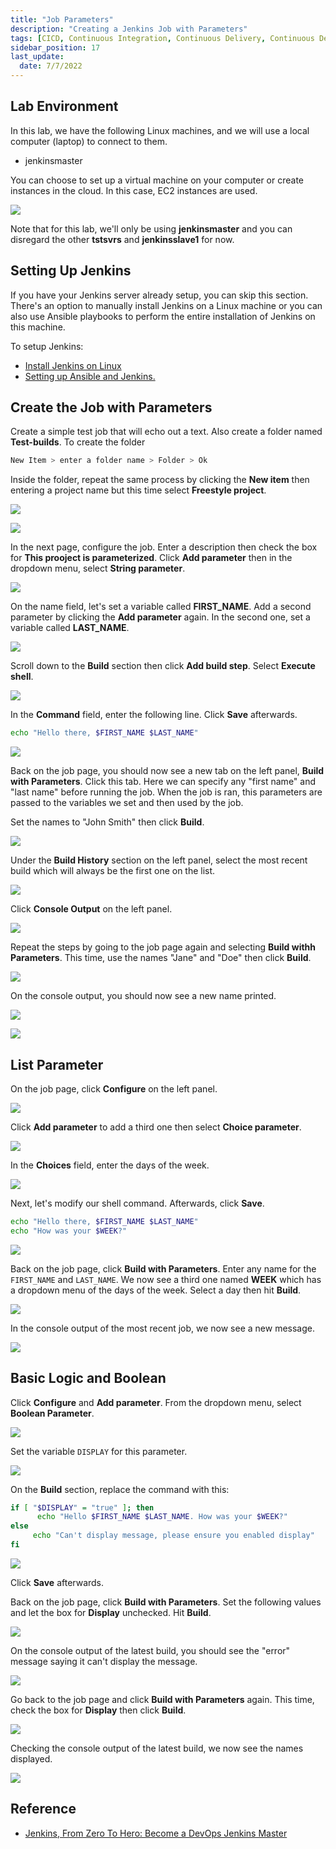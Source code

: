 ```yaml
---
title: "Job Parameters"
description: "Creating a Jenkins Job with Parameters"
tags: [CICD, Continuous Integration, Continuous Delivery, Continuous Deployment, Jenkins, Maven, Git, Github]
sidebar_position: 17
last_update:
  date: 7/7/2022
---
```





## Lab Environment

In this lab, we have the following Linux machines, and we will use a local computer (laptop) to connect to them.

- jenkinsmaster

You can choose to set up a virtual machine on your computer or create instances in the cloud. In this case, EC2 instances are used.

<div class='img-center'>

![](/img/docs/ansible-lab-diagram-4.png)

</div>

Note that for this lab, we'll only be using **jenkinsmaster** and you can disregard the other **tstsvrs** and **jenkinsslave1** for now.

## Setting Up Jenkins

If you have your Jenkins server already setup, you can skip this section. There's an option to manually install Jenkins on a Linux machine or you can also use Ansible playbooks to perform the entire installation of Jenkins on this machine.

To setup Jenkins:

- [Install Jenkins on Linux](/docs/017-Version-Control-and-CICD/002-CICD/004-Jenkins-Labs/004-Installing-Jenkins.md)
- [Setting up Ansible and Jenkins.](/docs/017-Version-Control-and-CICD/002-CICD/004-Jenkins-Labs/005-Setup-Ansible-and-Jenkins.md)


## Create the Job with Parameters

Create a simple test job that will echo out a text. Also create a folder named **Test-builds**. To create the folder

```bash 
New Item > enter a folder name > Folder > Ok
```

Inside the folder, repeat the same process by clicking the **New item** then entering a project name but this time select **Freestyle project**.

<div class='img-center'>

![](/img/docs/jtlab5ni.png)

</div>

<div class='img-center'>

![](/img/docs/jtlab5ni2.png)

</div>

In the next page, configure the job. Enter a description then check the box for **This prooject is parameterized**. Click **Add parameter** then in the dropdown menu, select **String parameter**.

<div class='img-center'>

![](/img/docs/jtlab5ni3.png)

</div>

On the name field, let's set a variable called **FIRST_NAME**. Add a second parameter by clicking the **Add parameter** again. In the second one, set a variable called **LAST_NAME**.

<div class='img-center'>

![](/img/docs/jtlab5ni4.png)

</div>

Scroll down to the **Build** section then click **Add build step**. Select **Execute shell**.

<div class='img-center'>

![](/img/docs/jtlab5ni5.png)

</div>

In the **Command** field, enter the following line. Click **Save** afterwards.

```bash
echo "Hello there, $FIRST_NAME $LAST_NAME"
```

<div class='img-center'>

![](/img/docs/jtlab5ni6.png)

</div>

Back on the job page, you should now see a new tab on the left panel, **Build with Parameters**. Click this tab. Here we can specify any "first name" and "last name" before running the job. When the job is ran, this parameters are passed to the variables we set and then used by the job.

Set the names to "John Smith" then click **Build**.

<div class='img-center'>

![](/img/docs/jtlab5ni7.png)

</div>

Under the **Build History** section on the left panel, select the most recent build which will always be the first one on the list.

<div class='img-center'>

![](/img/docs/jtlab5ni8.png)

</div>

Click **Console Output** on the left panel.

<div class='img-center'>

![](/img/docs/jtlab5ni81.png)

</div>

Repeat the steps by going to the job page again and selecting **Build withh Parameters**. This time, use the names "Jane" and "Doe" then click **Build**.

<div class='img-center'>

![](/img/docs/jtlab5ni9.png)

</div>

On the console output, you should now see a new name printed.

<div class='img-center'>

![](/img/docs/jtlab5n1.png)

</div>

<div class='img-center'>

![](/img/docs/jtlab5n2.png)

</div>


## List Parameter


On the job page, click **Configure** on the left panel.

<div class='img-center'>

![](/img/docs/jtlab5new1.png)

</div>

Click **Add parameter** to add a third one then select **Choice parameter**.

<div class='img-center'>

![](/img/docs/jtlab5new2.png)

</div>

In the **Choices** field, enter the days of the week. 

<div class='img-center'>

![](/img/docs/jtlab5new3.png)

</div>

Next, let's modify our shell command. Afterwards, click **Save**.

```bash
echo "Hello there, $FIRST_NAME $LAST_NAME"
echo "How was your $WEEK?"
```

<div class='img-center'>

![](/img/docs/jtlab5howwasyourweek.png)

</div>

Back on the job page, click **Build with Parameters**. Enter any name for the `FIRST_NAME` and `LAST_NAME`. We now see a third one named **WEEK** which has a dropdown menu of the days of the week. Select a day then hit **Build**.

<div class='img-center'>

![](/img/docs/jtlab5new4.png)

</div>

In the console output of the most recent job, we now see a new message.

<div class='img-center'>

![](/img/docs/jtlab5new5.png)

</div>


## Basic Logic and Boolean

Click **Configure** and **Add parameter**. From the dropdown menu, select **Boolean Parameter**.

<div class='img-center'>

![](/img/docs/jtlab5bool1.png)

</div>

Set the variable `DISPLAY` for this parameter.

<div class='img-center'>

![](/img/docs/jtlab5bool2.png)

</div>

On the **Build** section, replace the command with this:

```bash
if [ "$DISPLAY" = "true" ]; then 
      echo "Hello $FIRST_NAME $LAST_NAME. How was your $WEEK?"
else 
     echo "Can't display message, please ensure you enabled display"
fi 
```

<div class='img-center'>

![](/img/docs/jtlab5bool3.png)

</div>

Click **Save** afterwards. 

Back on the job page, click **Build with Parameters**. Set the following values and let the box for **Display** unchecked. Hit **Build**.

<div class='img-center'>

![](/img/docs/jtlab5bool4.png)

</div>

On the console output of the latest build, you should see the "error" message saying it can't display the message.

<div class='img-center'>

![](/img/docs/jtlab5bool5.png)

</div>

Go back to the job page and click **Build with Parameters** again. This time, check the box for **Display** then click **Build**.

<div class='img-center'>

![](/img/docs/jtlab5bool6.png)

</div>

Checking the console output of the latest build, we now see the names displayed.

<div class='img-center'>

![](/img/docs/jtlab5bool7.png)

</div>


## Reference 

- [Jenkins, From Zero To Hero: Become a DevOps Jenkins Master](https://www.udemy.com/course/jenkins-from-zero-to-hero/)




